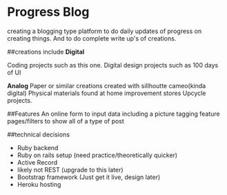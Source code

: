 # Progress Blog
creating a blogging type platform to do daily updates of progress on creating things. And to do complete write up's of creations. 

##creations include 
**Digital**

Coding projects such as this one.
Digital design projects such as 100 days of UI

**Analog**
Paper or similar creations created with sillhoutte cameo(kinda digital)
Physical materials found at home improvement stores
Upcycle projects.

##Features
An online form to input data including a picture
tagging feature
pages/filters to show all of a type of post

##technical decisions
- Ruby backend
- Ruby on rails setup (need practice/theoretically quicker)
- Active Record
- likely not REST (upgrade to this later)
- Bootstrap framework (Just get it live, design later)
- Heroku hosting